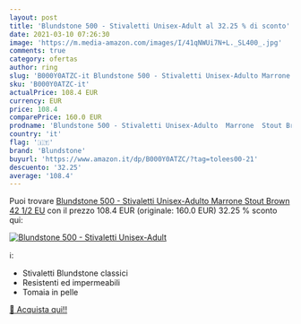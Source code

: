 ```yaml
---
layout: post
title: 'Blundstone 500 - Stivaletti Unisex-Adult al 32.25 % di sconto'
date: 2021-03-10 07:26:30
image: 'https://m.media-amazon.com/images/I/41qNWUi7N+L._SL400_.jpg'
comments: true
category: ofertas
author: ring
slug: 'B000Y0ATZC-it Blundstone 500 - Stivaletti Unisex-Adulto Marrone Stout...'
sku: 'B000Y0ATZC-it'
actualPrice: 108.4 EUR
currency: EUR
price: 108.4
comparePrice: 160.0 EUR
prodname: 'Blundstone 500 - Stivaletti Unisex-Adulto  Marrone  Stout Brown   42 1/2 EU'
country: 'it'
flag: '🇮🇹'
brand: 'Blundstone'
buyurl: 'https://www.amazon.it/dp/B000Y0ATZC/?tag=tolees00-21'
descuento: '32.25'
average: '108.4'
---
```


Puoi trovare [Blundstone 500 - Stivaletti Unisex-Adulto  Marrone  Stout Brown   42 1/2 EU](https://www.amazon.it/dp/B000Y0ATZC/?tag=tolees00-21) con il prezzo 108.4 EUR (originale: 160.0 EUR) 32.25 % sconto qui:

[![Blundstone 500 - Stivaletti Unisex-Adult](https://m.media-amazon.com/images/I/41qNWUi7N+L._SL400_.jpg)](https://www.amazon.it/dp/B000Y0ATZC/?tag=tolees00-21)

ℹ️:

- Stivaletti Blundstone classici
- Resistenti ed impermeabili
- Tomaia in pelle

[🛒 Acquista qui!!](https://www.amazon.it/dp/B000Y0ATZC/?tag=tolees00-21)
